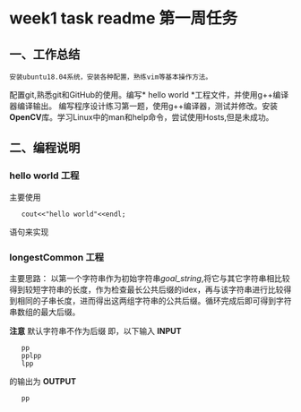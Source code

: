 # week1 task readme 第一周任务  

## 一、工作总结

    安装ubuntu18.04系统，安装各种配置，熟练vim等基本操作方法。 
配置git,熟悉git和GitHub的使用。编写* hello world *工程文件，并使用g++编译器编译输出。 
编写程序设计练习第一题，使用g++编译器，测试并修改。安装**OpenCV**库。学习Linux中的man和help命令，尝试使用Hosts,但是未成功。  

## 二、编程说明  

### hello world 工程
  主要使用
```
   cout<<"hello world"<<endl;
```
语句来实现  

### longestCommon 工程
主要思路：
以第一个字符串作为初始字符串*goal_string*,将它与其它字符串相比较得到较短字符串的长度，作为检查最长公共后缀的idex，再与该字符串进行比较得到相同的子串长度，进而得出这两组字符串的公共后缀。循环完成后即可得到字符串数组的最大后缀。  

**注意**
默认字符串不作为后缀
即，以下输入
**INPUT**
```
   pp
   pplpp
   lpp
```
的输出为
**OUTPUT**
```
   pp
```

